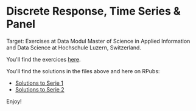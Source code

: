 # Discrete Response, Time Series & Panel 
Target: Exercises at Data Modul Master of Science in Applied Information and Data Science at Hochschule Luzern, Switzerland.

You'll find the exercices [here](https://www.evernote.com/l/Ai-mGPrPkz9JNIxFJ_7SG6oZ5c6vaSCvt1w/).

You'll find the solutions in the files above and here on RPubs:
- [Solutions to Serie 1](https://rpubs.com/ramon_schildknecht/hslu_rtp_series1)
- [Solutions to Serie 2](https://rpubs.com/ramon_schildknecht/hslu_rtp_series2)

Enjoy!
